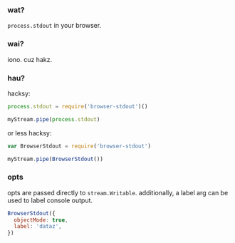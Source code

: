 ### wat?

`process.stdout` in your browser.

### wai?

iono. cuz hakz.

### hau?

hacksy:
```js
process.stdout = require('browser-stdout')()

myStream.pipe(process.stdout)
```

or less hacksy:
```js
var BrowserStdout = require('browser-stdout')

myStream.pipe(BrowserStdout())
```

### opts
opts are passed directly to `stream.Writable`.
additionally, a label arg can be used to label console output.

```js
BrowserStdout({
  objectMode: true,
  label: 'dataz',
})
```